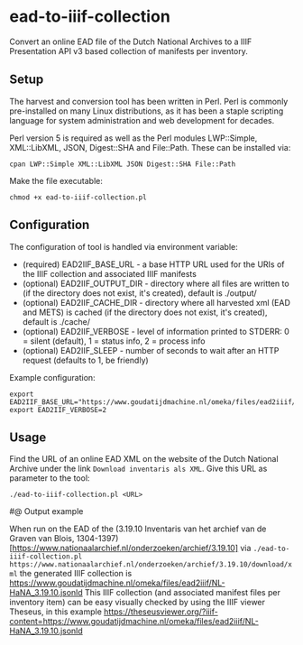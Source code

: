 # ead-to-iiif-collection
Convert an online EAD file of the Dutch National Archives to a IIIF Presentation API v3 based collection of manifests per inventory.

## Setup

The harvest and conversion tool has been written in Perl. Perl is commonly pre-installed on many Linux distributions, as it has been a staple scripting language for system administration and web development for decades.

Perl version 5 is required as well as the Perl modules LWP::Simple, XML::LibXML, JSON, Digest::SHA and File::Path. These can be installed via:
```
cpan LWP::Simple XML::LibXML JSON Digest::SHA File::Path
```

Make the file executable:
```
chmod +x ead-to-iiif-collection.pl
```

## Configuration

The configuration of tool is handled via environment variable:

- (required) EAD2IIF_BASE_URL - a base HTTP URL used for the URIs of the IIIF collection and associated IIIF manifests
- (optional) EAD2IIF_OUTPUT_DIR - directory where all files are written to (if the directory does not exist, it's created), default is ./output/
- (optional) EAD2IIF_CACHE_DIR - directory where all harvested xml (EAD and METS) is cached (if the directory does not exist, it's created), default is ./cache/
- (optional) EAD2IIF_VERBOSE - level of information printed to STDERR: 0 = silent (default), 1 = status info, 2 = process info
- (optional) EAD2IIF_SLEEP - number of seconds to wait after an HTTP request (defaults to 1, be friendly)

Example configuration:
```
export EAD2IIF_BASE_URL="https://www.goudatijdmachine.nl/omeka/files/ead2iiif/"
export EAD2IIF_VERBOSE=2
```

## Usage

Find the URL of an online EAD XML on the website of the Dutch National Archive under the link `Download inventaris als XML`. Give this URL as parameter to the tool:
```
./ead-to-iiif-collection.pl <URL>
```

#@ Output example

When run on the EAD of the (3.19.10 Inventaris van het archief van de Graven van Blois, 1304-1397)[https://www.nationaalarchief.nl/onderzoeken/archief/3.19.10] via `./ead-to-iiif-collection.pl https://www.nationaalarchief.nl/onderzoeken/archief/3.19.10/download/xml` the generated IIIF collection is
https://www.goudatijdmachine.nl/omeka/files/ead2iiif/NL-HaNA_3.19.10.jsonld  This IIIF collection (and associated manifest files per inventory item) can be easy visually checked by using the IIIF viewer Theseus, in this example https://theseusviewer.org/?iiif-content=https://www.goudatijdmachine.nl/omeka/files/ead2iiif/NL-HaNA_3.19.10.jsonld
